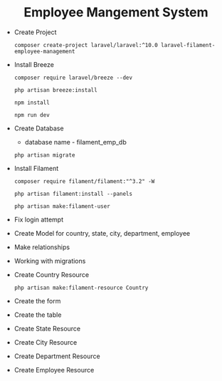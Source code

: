 <h1 align="center">Employee Mangement System</h1>

- Create Project
    ```
    composer create-project laravel/laravel:^10.0 laravel-filament-employee-management
    ```

- Install Breeze
    ```
    composer require laravel/breeze --dev
    ```
    ```
    php artisan breeze:install
    ```
    ```
    npm install
    ```
    ```
    npm run dev
    ```
- Create Database
    - database name - filament_emp_db
    ```
    php artisan migrate
    ```
- Install Filament
    ```
    composer require filament/filament:"^3.2" -W
    ```
    ```
    php artisan filament:install --panels
    ```
    ```
    php artisan make:filament-user
    ```


- Fix login attempt
- Create Model for country, state, city, department, employee
- Make relationships
- Working with migrations
- Create Country Resource
    ```
    php artisan make:filament-resource Country
- Create the form
- Create the table
- Create State Resource
- Create City Resource
- Create Department Resource
- Create Employee Resource
  

